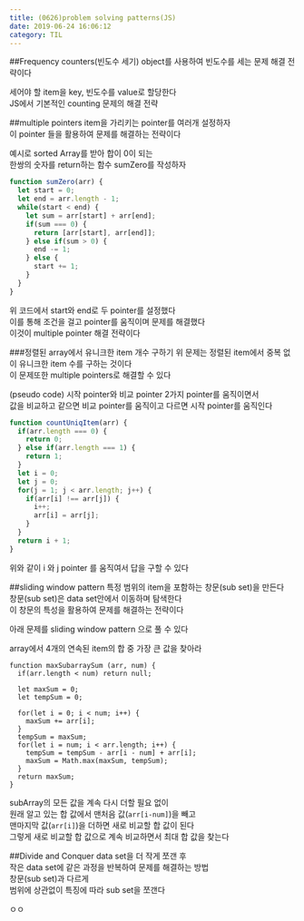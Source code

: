 ```yaml
---
title: (0626)problem solving patterns(JS)
date: 2019-06-24 16:06:12
category: TIL
---
```


##Frequency counters(빈도수 세기)
object를 사용하여 빈도수를 세는 문제 해결 전략이다  
  
세어야 할 item을 key, 빈도수를 value로 할당한다  
JS에서 기본적인 counting 문제의 해결 전략

##multiple pointers
item을 가리키는 pointer를 여러개 설정하자  
이 pointer 들을 활용하여 문제를 해결하는 전략이다  
  
예시로 sorted Array를 받아 합이 0이 되는  
한쌍의 숫자를 return하는 함수 sumZero를 작성하자

```js
function sumZero(arr) {
  let start = 0;
  let end = arr.length - 1;
  while(start < end) {
    let sum = arr[start] + arr[end];
    if(sum === 0) {
      return [arr[start], arr[end]];
    } else if(sum > 0) {
      end -= 1;
    } else {
      start += 1;
    }
  }
}
```

위 코드에서 start와 end로 두 pointer를 설정했다  
이를 통해 조건을 걸고 pointer를 움직이며 문제를 해결했다  
이것이 multiple pointer 해결 전략이다  

###정렬된 array에서 유니크한 item 개수 구하기
위 문제는 정렬된 item에서 중복 없이 유니크한 item 수를 구하는 것이다  
이 문제또한 multiple pointers로 해결할 수 있다  
  
(pseudo code)
시작 pointer와 비교 pointer 2가지 pointer를 움직이면서  
값을 비교하고 같으면 비교 pointer를 움직이고 다르면 시작 pointer를 움직인다  

```js
function countUniqItem(arr) {
  if(arr.length === 0) {
    return 0;
  } else if(arr.length === 1) {
    return 1;
  }
  let i = 0;
  let j = 0;
  for(j = 1; j < arr.length; j++) {
    if(arr[i] !== arr[j]) {
      i++;
      arr[i] = arr[j];
    }
  }
  return i + 1;
}
```

위와 같이 i 와 j pointer 를 움직여서 답을 구할 수 있다

##sliding window pattern
특정 범위의 item을 포함하는 창문(sub set)을 만든다  
창문(sub set)은 data set안에서 이동하며 탐색한다  
이 창문의 특성을 활용하여 문제를 해결하는 전략이다

아래 문제를 sliding window pattern 으로 풀 수 있다
  
array에서 4개의 연속된 item의 합 중 가장 큰 값을 찾아라

```js{12}
function maxSubarraySum (arr, num) {
  if(arr.length < num) return null;

  let maxSum = 0;
  let tempSum = 0;

  for(let i = 0; i < num; i++) {
    maxSum += arr[i];
  }
  tempSum = maxSum;
  for(let i = num; i < arr.length; i++) {
    tempSum = tempSum - arr[i - num] + arr[i];
    maxSum = Math.max(maxSum, tempSum);
  }
  return maxSum;
}
```

subArray의 모든 값을 계속 다시 더할 필요 없이  
원래 알고 있는 합 값에서 맨처음 값(`arr[i-num]`)을 빼고  
맨마지막 값(`arr[i]`)을 더하면 새로 비교할 합 값이 된다  
그렇게 새로 비교할 합 값으로 계속 비교하면서 최대 합 값을 찾는다  

##Divide and Conquer
data set을 더 작게 쪼갠 후  
작은 data set에 같은 과정을 반복하여 문제를 해결하는 방법  
창문(sub set)과 다르게  
범위에 상관없이 특징에 따라 sub set을 쪼갠다  
  
ㅇㅇ